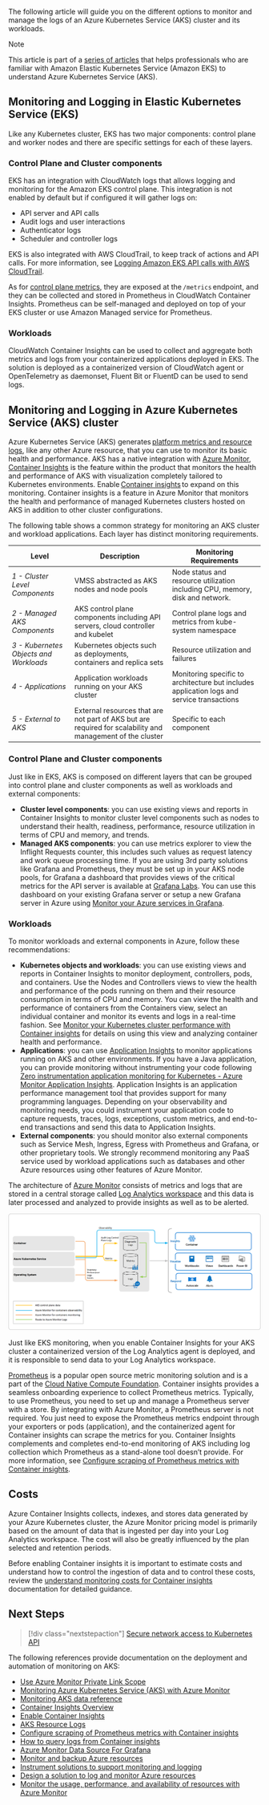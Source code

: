 The following article will guide you on the different options to monitor and manage the logs of an Azure Kubernetes Service (AKS) cluster and its workloads.

> [!NOTE]
> This article is part of a [series of articles](../index.md) that helps professionals who are familiar with Amazon Elastic Kubernetes Service (Amazon EKS) to understand Azure Kubernetes Service (AKS).

## Monitoring and Logging in Elastic Kubernetes Service (EKS)

Like any Kubernetes cluster, EKS has two major components: control plane and worker nodes and there are specific settings for each of these layers.

### Control Plane and Cluster components

EKS has an integration with CloudWatch logs that allows logging and monitoring for the Amazon EKS control plane. This integration is not enabled by default but if configured it will gather logs on:

- API server and API calls
- Audit logs and user interactions
- Authenticator logs
- Scheduler and controller logs

EKS is also integrated with AWS CloudTrail, to keep track of actions and API calls. For more information, see [Logging Amazon EKS API calls with AWS CloudTrail](https://docs.aws.amazon.com/eks/latest/userguide/logging-using-cloudtrail.html).

As for [control plane metrics](https://aws.github.io/aws-eks-best-practices/reliability/docs/controlplane/#monitor-control-plane-metrics), they are exposed at the `/metrics` endpoint, and they can be collected and stored in Prometheus in CloudWatch Container Insights. Prometheus can be self-managed and deployed on top of your EKS cluster or use Amazon Managed service for Prometheus.

### Workloads

CloudWatch Container Insights can be used to collect and aggregate both metrics and logs from your containerized applications deployed in EKS. The solution is deployed as a containerized version of CloudWatch agent or OpenTelemetry as daemonset, Fluent Bit or FluentD can be used to send logs.

## Monitoring and Logging in Azure Kubernetes Service (AKS) cluster

Azure Kubernetes Service (AKS) generates [platform metrics and resource logs](/azure/aks/monitor-aks-reference), like any other Azure resource, that you can use to monitor its basic health and performance. AKS has a native integration with [Azure Monitor](/azure/azure-monitor/overview), [Container Insights](/azure/azure-monitor/containers/container-insights-overview) is the feature within the product that monitors the health and performance of AKS with visualization completely tailored to Kubernetes environments. Enable [Container insights](/azure/azure-monitor/containers/container-insights-overview) to expand on this monitoring. Container insights is a feature in Azure Monitor that monitors the health and performance of managed Kubernetes clusters hosted on AKS in addition to other cluster configurations.

The following table shows a common strategy for monitoring an AKS cluster and workload applications. Each layer has distinct monitoring requirements.

| **Level** | **Description** | **Monitoring Requirements** |
|---|---|---|
| _1 - Cluster Level Components_ | VMSS abstracted as AKS nodes and node pools | Node status and resource utilization including CPU, memory, disk and network. |
| _2 - Managed AKS Components_ | AKS control plane components including API servers, cloud controller and kubelet | Control plane logs and metrics from kube-system namespace |
| _3 - Kubernetes Objects and Workloads_ | Kubernetes objects such as deployments, containers and replica sets | Resource utilization and failures |
| _4 - Applications_ | Application workloads running on your AKS cluster | Monitoring specific to architecture but includes application logs and service transactions |
| _5 - External to AKS_ | External resources that are not part of AKS but are required for scalability and management of the cluster | Specific to each component |

### Control Plane and Cluster components

Just like in EKS, AKS is composed on different layers that can be grouped into control plane and cluster components as well as workloads and external components:

- **Cluster level components**: you can use existing views and reports in Container Insights to monitor cluster level components such as nodes to understand their health, readiness, performance, resource utilization in terms of CPU and memory, and trends.  
- **Managed AKS components**: you can use metrics explorer to view the Inflight Requests counter, this includes such values as request latency and work queue processing time. If you are using 3rd party solutions like Grafana and Prometheus, they must be set up in your AKS node pools, for Grafana a dashboard that provides views of the critical metrics for the API server is available at [Grafana Labs](https://grafana.com/grafana/dashboards/12006). You can use this dashboard on your existing Grafana server or setup a new Grafana server in Azure using [Monitor your Azure services in Grafana](/azure/azure-monitor/visualize/grafana-plugin).

### Workloads

To monitor workloads and external components in Azure, follow these recommendations:

- **Kubernetes objects and workloads**: you can use existing views and reports in Container Insights to monitor deployment, controllers, pods, and containers. Use the Nodes and Controllers views to view the health and performance of the pods running on them and their resource consumption in terms of CPU and memory. You can view the health and performance of containers from the Containers view, select an individual container and monitor its events and logs in a real-time fashion. See [Monitor your Kubernetes cluster performance with Container insights](/azure/azure-monitor/containers/container-insights-analyze) for details on using this view and analyzing container health and performance.
- **Applications**: you can use [Application Insights](/azure/azure-monitor/app/app-insights-overview) to monitor applications running on AKS and other environments. If you have a Java application, you can provide monitoring without instrumenting your code following [Zero instrumentation application monitoring for Kubernetes - Azure Monitor Application Insights](/azure/azure-monitor/app/kubernetes-codeless). Application Insights is an application performance management tool that provides support for many programming languages. Depending on your observability and monitoring needs, you could instrument your application code to capture requests, traces, logs, exceptions, custom metrics, and end-to-end transactions and send this data to Application Insights.
- **External components**: you should monitor also external components such as Service Mesh, Ingress, Egress with Prometheus and Grafana, or other proprietary tools. We strongly recommend monitoring any PaaS service used by workload applications such as databases and other Azure resources using other features of Azure Monitor.

The architecture of [Azure Monitor](/azure/aks/monitor-aks) consists of metrics and logs that are stored in a central storage called [Log Analytics workspace](/azure/azure-monitor/logs/log-analytics-workspace-overview) and this data is later processed and analyzed to provide insights as well as to be alerted.

![Azure Monitor for Containers Architecture](./media/monitor-containers-architecture.png)

Just like EKS monitoring, when you enable Container Insights for your AKS cluster a containerized version of the Log Analytics agent is deployed, and it is responsible to send data to your Log Analytics workspace.

[Prometheus](https://prometheus.io/) is a popular open source metric monitoring solution and is a part of the [Cloud Native Compute Foundation](https://www.cncf.io/). Container insights provides a seamless onboarding experience to collect Prometheus metrics. Typically, to use Prometheus, you need to set up and manage a Prometheus server with a store. By integrating with Azure Monitor, a Prometheus server is not required. You just need to expose the Prometheus metrics endpoint through your exporters or pods (application), and the containerized agent for Container insights can scrape the metrics for you. Container Insights complements and completes end-to-end monitoring of AKS including log collection which Prometheus as a stand-alone tool doesn’t provide. For more information, see [Configure scraping of Prometheus metrics with Container insights](/azure/azure-monitor/containers/container-insights-prometheus-integration).

## Costs

Azure Container Insights collects, indexes, and stores data generated by your Azure Kubernetes cluster, the Azure Monitor pricing model is primarily based on the amount of data that is ingested per day into your Log Analytics workspace. The cost will also be greatly influenced by the plan selected and retention periods.

Before enabling Container insights it is important to estimate costs and understand how to control the ingestion of data and to control these costs, review the [understand monitoring costs for Container insights](/azure/azure-monitor/containers/container-insights-cost#estimating-costs-to-monitor-your-aks-cluster) documentation for detailed guidance.

## Next Steps

> [!div class="nextstepaction"]
> [Secure network access to Kubernetes API](private-clusters.yml)

The following references provide documentation on the deployment and automation of monitoring on AKS:

- [Use Azure Monitor Private Link Scope](/samples/azure-samples/azure-monitor-private-link-scope/azure-monitor-private-link-scope/)
- [Monitoring Azure Kubernetes Service (AKS) with Azure Monitor](/azure/aks/monitor-aks)
- [Monitoring AKS data reference](/azure/aks/monitor-aks-reference)
- [Container Insights Overview](/azure/azure-monitor/containers/container-insights-overview)
- [Enable Container Insights](/azure/azure-monitor/containers/container-insights-onboard)
- [AKS Resource Logs](/azure/aks/monitor-aks-reference#resource-logs)
- [Configure scraping of Prometheus metrics with Container insights](/azure/azure-monitor/containers/container-insights-prometheus-integration)
- [How to query logs from Container insights](/azure/azure-monitor/containers/container-insights-log-query)
- [Azure Monitor Data Source For Grafana](https://grafana.com/grafana/plugins/grafana-azure-monitor-datasource/)
- [Monitor and backup Azure resources](/learn/paths/az-104-monitor-backup-resources/)
- [Instrument solutions to support monitoring and logging](/learn/paths/az-204-instrument-solutions-support-monitoring-logging/)
- [Design a solution to log and monitor Azure resources](/learn/modules/design-solution-to-log-monitor-azure-resources/)
- [Monitor the usage, performance, and availability of resources with Azure Monitor](/learn/paths/monitor-usage-performance-availability-resources-azure-monitor/)